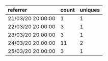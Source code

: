 | referrer          | count | uniques |
| :---------------- | :---- | :------ |
| 21/03/20 20:00:00 | 1     | 1       |
| 22/03/20 20:00:00 | 3     | 1       |
| 23/03/20 20:00:00 | 3     | 1       |
| 24/03/20 20:00:00 | 11    | 2       |
| 25/03/20 20:00:00 | 3     | 1       |